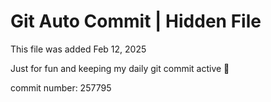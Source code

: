 # Git Auto Commit | Hidden File

This file was added Feb 12, 2025

Just for fun and keeping my daily git commit active 🤪

commit number: 257795
